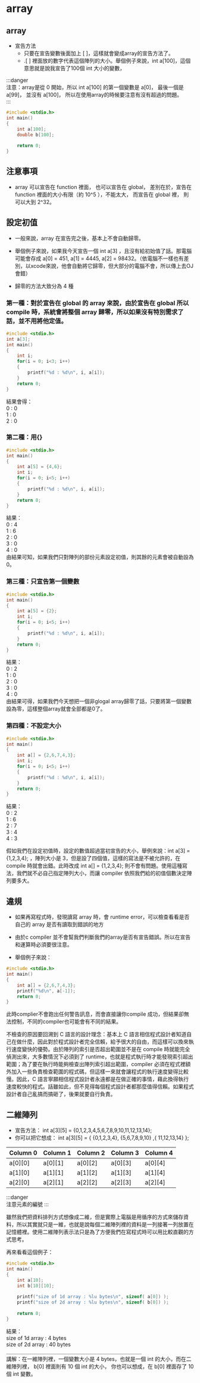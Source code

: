 # array
## array
- 宣告方法
    - 只要在宣告變數後面加上 [ ]，這樣就會變成array的宣告方法了。
    - .[ ] 裡面放的數字代表這個陣列的大小。舉個例子來說，int a[100]，這個意思就是說我宣告了100個 int 大小的變數，

:::danger  
注意：array是從 0 開始，所以 int a[100] 的第一個變數是 a[0]， 最後一個是 a[99]， 並沒有 a[100]， 所以在使用array的時候要注意有沒有超過的問題。  
:::  

```c
#include <stdio.h>
int main()
{
    int a[100];
    double b[100];
    
    return 0;
}
```

## 注意事項
- array 可以宣告在 function 裡面， 也可以宣告在 global， 差別在於，宣告在 function 裡面的大小有限（約 10^5 ），不能太大， 而宣告在 global 裡， 則可以大到 2^32。

## 設定初值
- 一般來說，array 在宣告完之後，基本上不會自動歸零。

- 舉個例子來說，如果我今天宣告一個 int a[3] ，且沒有給初始值了話。那電腦可能會存成 a[0] = 451, a[1] = 4445, a[2] = 98432。（依電腦不一樣也有差別，以xcode來說，他會自動將它歸零，但大部分的電腦不會，所以傳上去OJ會錯）

- 歸零的方法大致分為 4 種

### 第一種：對於宣告在 global 的 array 來說，由於宣告在 global 所以 compile 時，系統會將整個 array 歸零，所以如果沒有特別需求了話，並不用將他定值。
```c
#include <stdio.h>
int a[3];
int main()
{
    int i;
    for(i = 0; i<3; i++)
    {
        printf("%d : %d\n", i, a[i]);
    }
    return 0;
}

```
結果會得：  
0 : 0  
1 : 0   
2 : 0  
  
### 第二種：用{}
```c
#include <stdio.h>
int main()
{
    int a[5] = {4,6};
    int i;
    for(i = 0; i<5; i++)
    {
        printf("%d : %d\n", i, a[i]);
    }
    return 0;
}

```
結果：  
0 : 4  
1 : 6  
2 : 0  
3 : 0  
4 : 0  
由結果可知，如果我們只對陣列的部份元素設定初值，則其餘的元素會被自動設為 0。

### 第三種：只宣告第一個變數
```c
#include <stdio.h>
int main()
{
    int a[5] = {2};
    int i;
    for(i = 0; i<5; i++)
    {
        printf("%d : %d\n", i, a[i]);
    }
    return 0;
}

```
結果：  
0 : 2  
1 : 0  
2 : 0  
3 : 0  
4 : 0  
由結果可得，如果我們今天想把一個非glogal array歸零了話，只要將第一個變數設為零，這樣整個array就會全部都是0了。  

### 第四種：不設定大小
```c
#include <stdio.h>
int main()
{
    int a[] = {2,6,7,4,3};
    int i;
    for(i = 0; i<5; i++)
    {
        printf("%d : %d\n", i, a[i]);
    }
    return 0;
}

```
結果：  
0 : 2  
1 : 6  
2 : 7  
3 : 4  
4 : 3  

假如我們在設定初值時，設定的數值超過當初宣告的大小，舉例來說：int a[3] = {1,2,3,4}; ，陣列大小是 3，但是設了四個值，這樣的寫法是不被允許的，在 compile 時就會出錯。此時改成 int a[] = {1,2,3,4}; 則不會有問題。使用這種寫法，我們就不必自己指定陣列大小，而讓 compiler 依照我們給的初值個數決定陣列要多大。


## 違規
- 如果再寫程式時，發現讀寫 array 時，會 runtime error，可以檢查看看是否自己的 array 是否有讀取到錯誤的地方

- 由於c compiler 並不會幫我們判斷我們的array是否有宣告錯誤。所以在宣告和運算時必須要很注意。

- 舉個例子來說：
```c
#include <stdio.h>
int main()
{
    int a[] = {2,6,7,4,3};
    printf("%d\n", a[-1]);
    return 0;
}
```
此時complier不會跑出任何警告訊息，而會直接讓你compile 成功，但結果卻無法控制，不同的compiler也可能會有不同的結果。  


不檢查的原因要回溯到 C 語言的設計理念：基本上 C 語言相信程式設計者知道自己在做什麼，因此對於程式設計者完全信賴，給予很大的自由，而這樣可以換來執行速度變快的優勢。由於陣列的索引是否超出範圍並不是在 compile 時就能完全偵測出來，大多數情況下必須到了 runtime，也就是程式執行時才能發現索引超出範圍；為了要在執行時能夠檢查出陣列索引超出範圍，compiler 必須在程式裡額外加入一些負責檢查範圍的程式碼，但這樣一來就會讓程式的執行速度變得比較慢。因此，C 語言寧願相信程式設計者永遠都是在做正確的事情，藉此換得執行速度較快的程式。話雖如此，但不見得每個程式設計者都那麼值得信賴。如果程式設計者自己亂搞而搞砸了，後果就要自行負責。

## 二維陣列
- 宣告方法：
    int a[3][5] = {0,1,2,3,4,5,6,7,8,9,10,11,12,13,14};
- 你可以把它想成：
    int a[3][5] = {  {0,1,2,3,4}, {5,6,7,8,9,10} ,{ 11,12,13,14} };
    


| Column 0 | Column 1 | Column 2 |Column 3  | Column 4 
| -------- | -------- | -------- | -------- | -------- 
| a[0][0]  | a[0][1]  | a[0][2]  | a[0][3]  | a[0][4] 
| a[1][0]  | a[1][1]  | a[1][2]  | a[1][3]  | a[1][4] 
| a[2][0]  | a[2][1]  | a[2][2]  | a[2][3]  | a[2][4] 

:::danger  
注意元素的編號
:::  

雖然我們把資料排列方式想像成二維，但是實際上電腦是用循序的方式來儲存資料，所以其實就只是一維，也就是說每個二維陣列裡的資料是一列接著一列放置在記憶體裡。使用二維陣列表示法只是為了方便我們在寫程式時可以用比較直觀的方式思考。

再來看看這個例子：

```c
#include <stdio.h>
int main()
{
    int a[10];
    int b[10][10];
    
    printf("size of 1d array : %lu bytes\n", sizeof( a[0]) );
    printf("size of 2d array : %lu bytes\n", sizeof( b[0]) );
    
    return 0;
}

```

結果：  
size of 1d array : 4 bytes  
size of 2d array : 40 bytes  
＿＿＿＿＿＿＿＿＿＿＿＿＿＿＿＿＿＿＿＿＿＿＿＿＿＿  
講解：在一維陣列裡，一個變數大小是 4 bytes，也就是一個 int 的大小，而在二維陣列裡， b[0] 裡面則有 10 個 int 的大小， 你也可以想成，在 b[0] 裡面存了 10 個 int 變數。  
